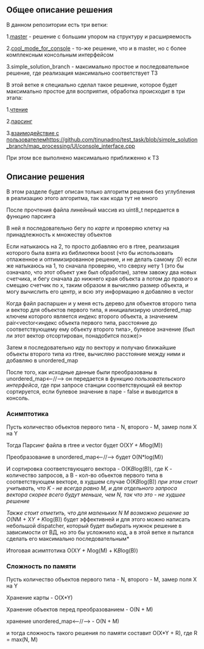 ## Общее описание решения

В данном репозитории есть три ветки:

1.[master](https://github.com/tinunadno/test_task/tree/master) - решение с большим упором на структуру и расширяемость

2.[cool_mode_for_console](https://github.com/tinunadno/test_task/tree/cool_mode_for_console) - то-же решение, что и в master, но с более комплексным консольным интерфейсом

3.simple_solution_branch - максимально простое и последовательное решение, где реализация максимально соответствует ТЗ

В этой ветке я специально сделал такое решение, которое будет максимально простое для восприятия, обработка происходит в три этапа:

1.[чтение](https://github.com/tinunadno/test_task/blob/simple_solution_branch/map_processing/IO/file_reader.cpp)

2.[парсинг](https://github.com/tinunadno/test_task/blob/simple_solution_branch/map_processing/grid_processing/grid_tracer.cpp)

3.[взаимодействие с пользователем]()https://github.com/tinunadno/test_task/blob/simple_solution_branch/map_processing/UI/console_interface.cpp

При этом все выполнено максимально приближенно к ТЗ

## Описание решения

В этом разделе будет описан только алгоритм решения без углубления в реализацию этого алгоритма, так как кода тут не много

После прочтения файла линейный массив из uint8_t передается в функцию парсинга

В ней я последовательно бегу по *карте* и проверяю клетку на принадлежность к множеству объектов

Если натыкаюсь на 2, то просто добавляю его в rtree, реализация которого была взята из библиотеки boost (что бы использовать отлаженное и оптимизированное решение, и не делать самому :D)
если же натыкаюсь на 1, то сначала проверяю, что сверху нету 1 (это бы означало, что этот объект уже был обработан), затем завожу два новых счетчика, и бегу сначала до нижнего края объекта
а потом до правого и смещаю счетчик по x, таким образом я вычисляю размер объекта, и могу вычислить его центр, и всю эту информацию я добавляю в vector

Когда файл распаршен и у меня есть дерево для объектов второго типа и вектор для объектов первого типа, я инициализирую unordered_map ключем которого является индекс второго объекта,
 а значением pair<vector<индекс объекта первого типа, расстояние до соответствующему ему объекту второго типа>, булевое значение (был ли этот вектор отсортирован, понадобится позже)>

Затем я последовательно иду по вектору и получаю ближайшие объекты второго типа из rtree, вычисляю расстояние между ними и добавляю в unordered_map

После того, как исходные данные были преобразованы в unordered_map<--//--> он передается в функцию *пользовательского интерфейса*, где при запросе станции соответствующий ей вектор сортируется, если булевое значение в паре - false
и выводится в консоль.

### Асимптотика

Пусть количество объектов первого типа - N, второго - M, замер поля X на Y

Тогда Парсинг файла в rtree и vector будет O(X*Y + M*log(M))

Преобразование в unordered_map<--//--> будет O(N*log(M))

И сортировка соответствующего вектора - O(K*B*log(B)), где K - количество запросов, а B - кол-во обьектов первого типа в соответствующем векторе, в худшем случае O(K*B*log(B))
*при этом стоит учитывать, что K - не всегда равно M, и для отдельного запроса вектора скорее всего будут меньше, чем N, так что это - не худшее решение*

*Также стоит отметить, что для маленьких N M возможно решение за O(N*M + X*Y + K*log(B)) будет эффективней и для этого можно написать небольшой dispatcher, который будет выбирать нужнок
решение в зависимости от ВД, но это бы усложнило код, а в этой ветке я пытался сделать его максимально последовательным*

Итоговая асимптотика O(X*Y + N*log(M) + K*B*log(B))

### Сложность по памяти

Пусть количество объектов первого типа - N, второго - M, замер поля X на Y

Хранение карты - O(X*Y)

Хранение объектов перед преобразованием - O(N + M)

хранение unordered_map<--//--> - O(N + M)

и тогда сложность такого решения по памяти составит O(X*Y + R), где R = max(N, M)
